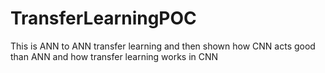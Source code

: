 # TransferLearningPOC
This is ANN to ANN transfer learning and then shown how CNN acts good than ANN and how transfer learning works in CNN
